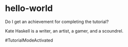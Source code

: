 # hello-world
Do I get an achievement for completing the tutorial?

Kate Haskell is a writer, an artist, a gamer, and a scoundrel.

#TutorialModeActivated
